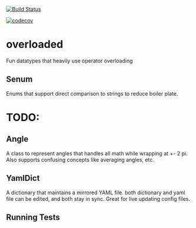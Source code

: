 [![Build Status](https://travis-ci.com/eschluntz/overloaded.svg?token=5yZpaXjQFKygqrvS9jMv&branch=master)](https://travis-ci.com/eschluntz/overloaded)

[![codecov](https://codecov.io/gh/eschluntz/overloaded/branch/master/graph/badge.svg)](https://codecov.io/gh/eschluntz/overloaded)

# overloaded
Fun datatypes that heavily use operator overloading

## Senum
Enums that support direct comparison to strings to reduce boiler plate.

# TODO:

## Angle
A class to represent angles that handles all math while wrapping at +- 2 pi.
Also supports confusing concepts like averaging angles, etc.

## YamlDict
A dictionary that maintains a mirrored YAML file. both dictionary and yaml file can be edited, and both stay in sync. Great for live updating config files.


## Running Tests
